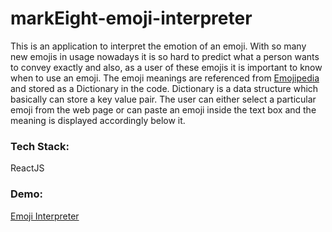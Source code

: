 # markEight-emoji-interpreter

This is an application to interpret the emotion of an emoji. With so many new emojis in usage nowadays it is so hard to predict what a person wants to  convey exactly and also, as a user of these emojis it is important to know when to use an emoji. The emoji meanings are referenced from [Emojipedia](https://emojipedia.org/) and stored as a Dictionary in the code. Dictionary is a data structure which basically can store a key value pair. The user can either select a particular emoji from the web page or can paste an emoji inside the text box and the meaning is displayed accordingly below it.

### Tech Stack: 
ReactJS

### Demo:
[Emoji Interpreter](https://6qpw6.csb.app/)
